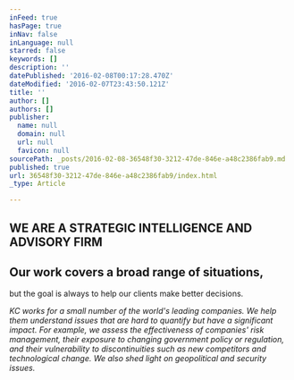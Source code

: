 ```yaml
---
inFeed: true
hasPage: true
inNav: false
inLanguage: null
starred: false
keywords: []
description: ''
datePublished: '2016-02-08T00:17:28.470Z'
dateModified: '2016-02-07T23:43:50.121Z'
title: ''
author: []
authors: []
publisher:
  name: null
  domain: null
  url: null
  favicon: null
sourcePath: _posts/2016-02-08-36548f30-3212-47de-846e-a48c2386fab9.md
published: true
url: 36548f30-3212-47de-846e-a48c2386fab9/index.html
_type: Article

---
```

## WE ARE A STRATEGIC INTELLIGENCE                          AND ADVISORY FIRM

## Our work covers a broad range of situations,
but the goal is always to help our clients make better decisions.

_KC
works for a small number of the world's leading companies. We help them
understand issues that are hard to quantify but have a significant impact. For
example, we assess the effectiveness of companies' risk management, their exposure to changing government policy or regulation, and their
vulnerability to discontinuities such as new competitors and technological
change. We also shed light on geopolitical and security issues._